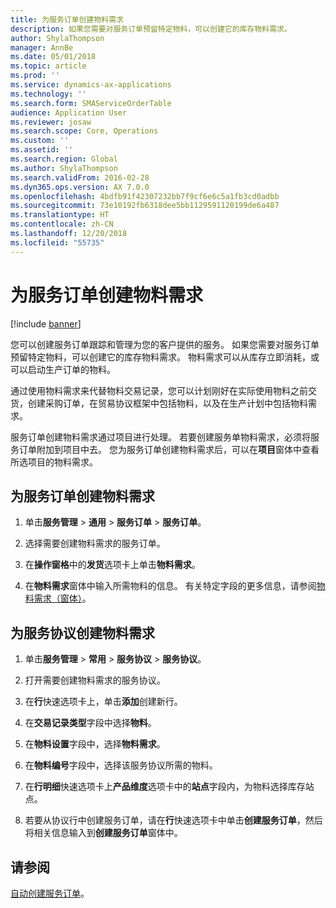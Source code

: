 ```yaml
---
title: 为服务订单创建物料需求
description: 如果您需要对服务订单预留特定物料，可以创建它的库存物料需求。
author: ShylaThompson
manager: AnnBe
ms.date: 05/01/2018
ms.topic: article
ms.prod: ''
ms.service: dynamics-ax-applications
ms.technology: ''
ms.search.form: SMAServiceOrderTable
audience: Application User
ms.reviewer: josaw
ms.search.scope: Core, Operations
ms.custom: ''
ms.assetid: ''
ms.search.region: Global
ms.author: ShylaThompson
ms.search.validFrom: 2016-02-28
ms.dyn365.ops.version: AX 7.0.0
ms.openlocfilehash: 4bdfb91f42307232bb7f9cf6e6c5a1fb3cd0adbb
ms.sourcegitcommit: 73e10192fb6318dee5bb1129591120199de6a487
ms.translationtype: HT
ms.contentlocale: zh-CN
ms.lasthandoff: 12/20/2018
ms.locfileid: "55735"
---
```

# <a name="create-item-requirements-for-service-orders"></a>为服务订单创建物料需求 

[!include [banner](../includes/banner.md)]


您可以创建服务订单跟踪和管理为您的客户提供的服务。 如果您需要对服务订单预留特定物料，可以创建它的库存物料需求。 物料需求可以从库存立即消耗，或可以启动生产订单的物料。

通过使用物料需求来代替物料交易记录，您可以计划刚好在实际使用物料之前交货，创建采购订单，在贸易协议框架中包括物料，以及在生产计划中包括物料需求。

服务订单创建物料需求通过项目进行处理。 若要创建服务单物料需求，必须将服务订单附加到项目中去。 您为服务订单创建物料需求后，可以在**项目**窗体中查看所选项目的物料需求。

## <a name="create-an-item-requirement-for-a-service-order"></a>为服务订单创建物料需求

1.  单击**服务管理** \> **通用** \> **服务订单** \> **服务订单**。

2.  选择需要创建物料需求的服务订单。

3.  在**操作窗格**中的**发货**选项卡上单击**物料需求**。

4.  在**物料需求**窗体中输入所需物料的信息。 有关特定字段的更多信息，请参阅[物料需求（窗体）](https://technet.microsoft.com/en-us/library/aa552021\(v=ax.60\))。

## <a name="create-an-item-requirement-for-a-service-agreement"></a>为服务协议创建物料需求

1.  单击**服务管理** \> **常用** \> **服务协议** \> **服务协议**。

2.  打开需要创建物料需求的服务协议。

3.  在**行**快速选项卡上，单击**添加**创建新行。

4.  在**交易记录类型**字段中选择**物料**。

5.  在**物料设置**字段中，选择**物料需求**。

6.  在**物料编号**字段中，选择该服务协议所需的物料。

7.  在**行明细**快速选项卡上**产品维度**选项卡中的**站点**字段内，为物料选择库存站点。

8.  若要从协议行中创建服务订单，请在**行**快速选项卡中单击**创建服务订单**，然后将相关信息输入到**创建服务订单**窗体中。 


## <a name="see-also"></a>请参阅

[自动创建服务订单](create-service-orders-automatically.md)。

  


